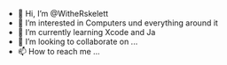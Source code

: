 - 👋 Hi, I’m @WitheRskelett
- 👀 I’m interested in Computers und everything around it 
- 🌱 I’m currently learning Xcode and Ja
- 💞️ I’m looking to collaborate on ...
- 📫 How to reach me ...

<!---
WitheRskelett/WitheRskelett is a ✨ special ✨ repository because its `README.md` (this file) appears on your GitHub profile.
You can click the Preview link to take a look at your changes.
--->
